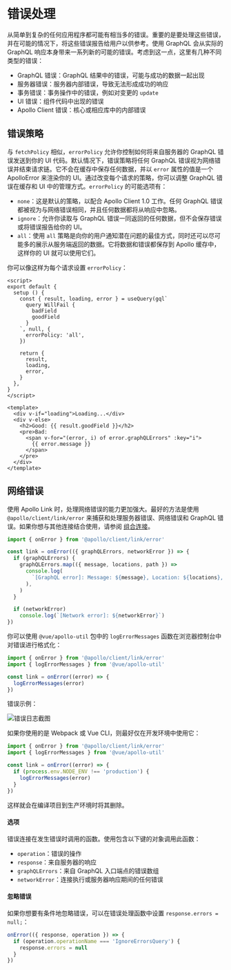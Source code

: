 # 错误处理

从简单到复杂的任何应用程序都可能有相当多的错误。重要的是要处理这些错误，并在可能的情况下，将这些错误报告给用户以供参考。使用 GraphQL 会从实际的 GraphQL 响应本身带来一系列新的可能的错误。考虑到这一点，这里有几种不同类型的错误：

- GraphQL 错误：GraphQL 结果中的错误，可能与成功的数据一起出现
- 服务器错误：服务器内部错误，导致无法形成成功的响应
- 事务错误：事务操作中的错误，例如对变更的 `update`
- UI 错误：组件代码中出现的错误
- Apollo Client 错误：核心或相应库中的内部错误

## 错误策略

与 `fetchPolicy` 相似，`errorPolicy` 允许你控制如何将来自服务器的 GraphQL 错误发送到你的 UI 代码。默认情况下，错误策略将任何 GraphQL 错误视为网络错误并结束请求链。它不会在缓存中保存任何数据，并以 `error` 属性的值是一个 ApolloError 来渲染你的 UI。通过改变每个请求的策略，你可以调整 GraphQL 错误在缓存和 UI 中的管理方式。`errorPolicy` 的可能选项有：

- `none`：这是默认的策略，以配合 Apollo Client 1.0 工作。任何 GraphQL 错误都被视为与网络错误相同，并且任何数据都将从响应中忽略。
- `ignore`：允许你读取与 GraphQL 错误一同返回的任何数据，但不会保存错误或将错误报告给你的 UI。
- `all`：使用 `all` 策略是向你的用户通知潜在问题的最佳方式，同时还可以尽可能多的展示从服务端返回的数据。它将数据和错误都保存到 Apollo 缓存中，这样你的 UI 就可以使用它们。

你可以像这样为每个请求设置 `errorPolicy`：

```vue{10}
<script>
export default {
  setup () {
    const { result, loading, error } = useQuery(gql`
      query WillFail {
        badField
        goodField
      }
    `, null, {
      errorPolicy: 'all',
    })

    return {
      result,
      loading,
      error,
    }
  },
}
</script>

<template>
  <div v-if="loading">Loading...</div>
  <div v-else>
    <h2>Good: {{ result.goodField }}</h2>
    <pre>Bad:
      <span v-for="(error, i) of error.graphQLErrors" :key="i">
        {{ error.message }}
      </span>
    </pre>
  </div>
</template>
```

## 网络错误

使用 Apollo Link 时，处理网络错误的能力更加强大。最好的方法是使用 `@apollo/client/link/error` 来捕获和处理服务器错误、网络错误和 GraphQL 错误。如果你想与其他连接结合使用，请参阅 [组合连接](https://www.apollographql.com/docs/link/composition)。

```js
import { onError } from '@apollo/client/link/error'

const link = onError(({ graphQLErrors, networkError }) => {
  if (graphQLErrors) {
    graphQLErrors.map(({ message, locations, path }) =>
      console.log(
        `[GraphQL error]: Message: ${message}, Location: ${locations}, Path: ${path}`,
      ),
    )
  }

  if (networkError)
    console.log(`[Network error]: ${networkError}`)
})
```

你可以使用 `@vue/apollo-util` 包中的 `logErrorMessages` 函数在浏览器控制台中对错误进行格式化：

```js
import { onError } from '@apollo/client/link/error'
import { logErrorMessages } from '@vue/apollo-util'

const link = onError((error) => {
  logErrorMessages(error)
})
```

错误示例：

![错误日志截图](/error-log.jpeg)

如果你使用的是 Webpack 或 Vue CLI，则最好仅在开发环境中使用它：

```js
import { onError } from '@apollo/client/link/error'
import { logErrorMessages } from '@vue/apollo-util'

const link = onError((error) => {
  if (process.env.NODE_ENV !== 'production') {
    logErrorMessages(error)
  }
})
```

这样就会在编译项目到生产环境时将其删除。

#### 选项

错误连接在发生错误时调用的函数。使用包含以下键的对象调用此函数：

- `operation`：错误的操作
- `response`：来自服务器的响应
- `graphQLErrors`：来自 GraphQL 入口端点的错误数组
- `networkError`：连接执行或服务器响应期间的任何错误

#### 忽略错误

如果你想要有条件地忽略错误，可以在错误处理函数中设置 `response.errors = null;`：

```js
onError(({ response, operation }) => {
  if (operation.operationName === 'IgnoreErrorsQuery') {
    response.errors = null
  }
})
```
